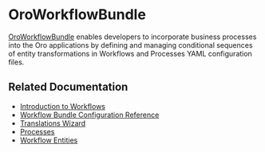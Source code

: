<a id="bundle-docs-platform-workflow-bundle"></a>

# OroWorkflowBundle

<a href="https://github.com/oroinc/platform/tree/5.1/src/Oro/Bundle/WorkflowBundle" target="_blank">OroWorkflowBundle</a> enables developers to incorporate business processes into the Oro applications by defining and managing conditional sequences of entity transformations in Workflows and Processes YAML configuration files.

## Related Documentation

* [Introduction to Workflows](../../../backend/entities-data-management/workflows/index.md#dev-doc-workflows)
* [Workflow Bundle Configuration Reference](../../../backend/entities-data-management/workflows/configuration-reference.md#backend-workflows-config-reference)
* [Translations Wizard](../../../backend/entities-data-management/workflows/translations-wizard.md#backend-workflows-translation-wizard)
* [Processes](../../../backend/entities-data-management/processes.md#backend-entities-data-management-processes)
* [Workflow Entities](../../../backend/entities-data-management/workflows/intro.md#backend-workflows-intro)

<!-- Frontend -->
